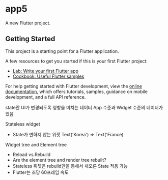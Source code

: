 # app5

A new Flutter project.

## Getting Started

This project is a starting point for a Flutter application.

A few resources to get you started if this is your first Flutter project:

- [Lab: Write your first Flutter app](https://docs.flutter.dev/get-started/codelab)
- [Cookbook: Useful Flutter samples](https://docs.flutter.dev/cookbook)

For help getting started with Flutter development, view the
[online documentation](https://docs.flutter.dev/), which offers tutorials,
samples, guidance on mobile development, and a full API reference.

state란 UI가 변경되도록 영향을 미치는 데이터
App 수준과 Widget 수준의 데이터가 있음

Stateless widget
 - State가 변하지 않는 위젯
   Text('Korea') => Text('France)

Widget tree and Element tree
 - Reload vs.Rebuild
 - Are the element tree and render tree rebuilt?
 - Stateless 위젯은 rebuild만을 통해서 새오룬 State 적용 가능
 - Flutter는 초당 60프레임 속도